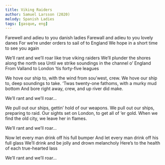 ```yaml
---
title: Viking Raiders
author: Samuel Larsson (2020)
melody: Spanish Ladies
tags: [gasque, eng]
---
```


Farewell and adieu to you danish ladies
Farewall and adieu to you lovely danes
For we’re under orders to sail of to England
We hope in a short time to see you again

We’ll rant and we’ll roar like true viking raiders
We’ll plunder the shores along the north sea
Until we strike soundings in the channel o’ England
From Valland to London ‘tis forty-five leagues

We hove our ship to, with the wind from sou’west, crew.
We hove our ship to, deep soundings to take.
‘Twas twenty-one fathoms, with a murky mud bottom
And bore right away, crew, and up river did make.

We’ll rant and we’ll roar...

We pull out our ships, gettin’ hold of our weapons.
We pull out our ships, preparing to raid.
Our sights set on London, to get all of ’er gold.
When we find the old city, we leave her in flames.

We’ll rant and we’ll roar...

Now let every man drink off his full bumper
And let every man drink off his full glass
We’ll drink and be jolly and drown melancholy
Here’s to the health of each true-hearted lass

We’ll rant and we’ll roar...
